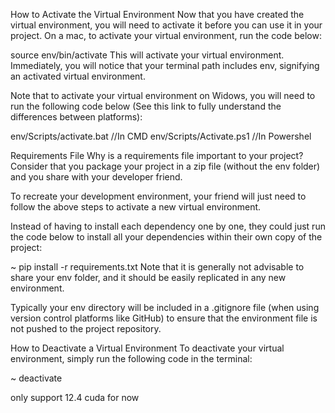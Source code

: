 How to Activate the Virtual Environment
Now that you have created the virtual environment, you will need to activate it before you can use it in your project. On a mac, to activate your virtual environment, run the code below:

source env/bin/activate
This will activate your virtual environment. Immediately, you will notice that your terminal path includes env, signifying an activated virtual environment.

Note that to activate your virtual environment on Widows, you will need to run the following code below (See this link to fully understand the differences between platforms):

 env/Scripts/activate.bat //In CMD
 env/Scripts/Activate.ps1 //In Powershel

Requirements File
Why is a requirements file important to your project? Consider that you package your project in a zip file (without the env folder) and you share with your developer friend.

To recreate your development environment, your friend will just need to follow the above steps to activate a new virtual environment.

Instead of having to install each dependency one by one, they could just run the code below to install all your dependencies within their own copy of the project:

 ~ pip install -r requirements.txt
Note that it is generally not advisable to share your env folder, and it should be easily replicated in any new environment.

Typically your env directory will be included in a .gitignore file (when using version control platforms like GitHub) to ensure that the environment file is not pushed to the project repository.

How to Deactivate a Virtual Environment
To deactivate your virtual environment, simply run the following code in the terminal:

 ~ deactivate

 only support 12.4 cuda for now